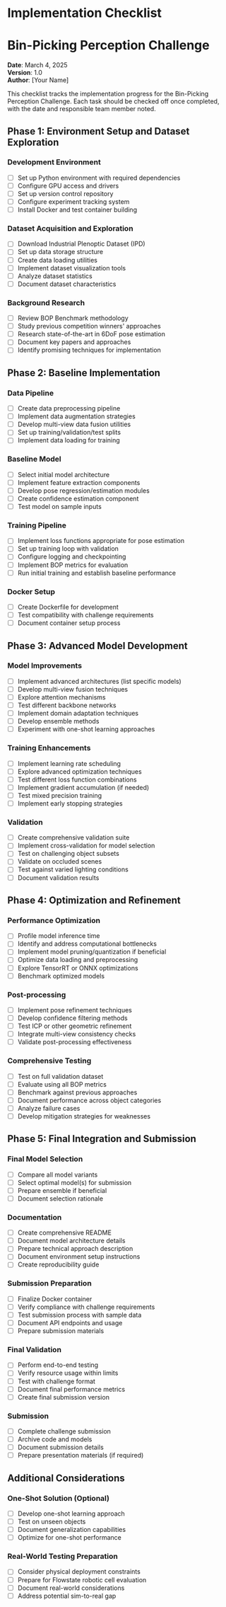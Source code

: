 # Implementation Checklist
# Bin-Picking Perception Challenge

**Date**: March 4, 2025  
**Version**: 1.0  
**Author**: [Your Name]

This checklist tracks the implementation progress for the Bin-Picking Perception Challenge. Each task should be checked off once completed, with the date and responsible team member noted.

## Phase 1: Environment Setup and Dataset Exploration

### Development Environment
- [ ] Set up Python environment with required dependencies
- [ ] Configure GPU access and drivers
- [ ] Set up version control repository
- [ ] Configure experiment tracking system
- [ ] Install Docker and test container building

### Dataset Acquisition and Exploration
- [ ] Download Industrial Plenoptic Dataset (IPD)
- [ ] Set up data storage structure
- [ ] Create data loading utilities
- [ ] Implement dataset visualization tools
- [ ] Analyze dataset statistics
- [ ] Document dataset characteristics

### Background Research
- [ ] Review BOP Benchmark methodology
- [ ] Study previous competition winners' approaches
- [ ] Research state-of-the-art in 6DoF pose estimation
- [ ] Document key papers and approaches
- [ ] Identify promising techniques for implementation

## Phase 2: Baseline Implementation

### Data Pipeline
- [ ] Create data preprocessing pipeline
- [ ] Implement data augmentation strategies
- [ ] Develop multi-view data fusion utilities
- [ ] Set up training/validation/test splits
- [ ] Implement data loading for training

### Baseline Model
- [ ] Select initial model architecture
- [ ] Implement feature extraction components
- [ ] Develop pose regression/estimation modules
- [ ] Create confidence estimation component
- [ ] Test model on sample inputs

### Training Pipeline
- [ ] Implement loss functions appropriate for pose estimation
- [ ] Set up training loop with validation
- [ ] Configure logging and checkpointing
- [ ] Implement BOP metrics for evaluation
- [ ] Run initial training and establish baseline performance

### Docker Setup
- [ ] Create Dockerfile for development
- [ ] Test compatibility with challenge requirements
- [ ] Document container setup process

## Phase 3: Advanced Model Development

### Model Improvements
- [ ] Implement advanced architectures (list specific models)
- [ ] Develop multi-view fusion techniques
- [ ] Explore attention mechanisms
- [ ] Test different backbone networks
- [ ] Implement domain adaptation techniques
- [ ] Develop ensemble methods
- [ ] Experiment with one-shot learning approaches

### Training Enhancements
- [ ] Implement learning rate scheduling
- [ ] Explore advanced optimization techniques
- [ ] Test different loss function combinations
- [ ] Implement gradient accumulation (if needed)
- [ ] Test mixed precision training
- [ ] Implement early stopping strategies

### Validation
- [ ] Create comprehensive validation suite
- [ ] Implement cross-validation for model selection
- [ ] Test on challenging object subsets
- [ ] Validate on occluded scenes
- [ ] Test against varied lighting conditions
- [ ] Document validation results

## Phase 4: Optimization and Refinement

### Performance Optimization
- [ ] Profile model inference time
- [ ] Identify and address computational bottlenecks
- [ ] Implement model pruning/quantization if beneficial
- [ ] Optimize data loading and preprocessing
- [ ] Explore TensorRT or ONNX optimizations
- [ ] Benchmark optimized models

### Post-processing
- [ ] Implement pose refinement techniques
- [ ] Develop confidence filtering methods
- [ ] Test ICP or other geometric refinement
- [ ] Integrate multi-view consistency checks
- [ ] Validate post-processing effectiveness

### Comprehensive Testing
- [ ] Test on full validation dataset
- [ ] Evaluate using all BOP metrics
- [ ] Benchmark against previous approaches
- [ ] Document performance across object categories
- [ ] Analyze failure cases
- [ ] Develop mitigation strategies for weaknesses

## Phase 5: Final Integration and Submission

### Final Model Selection
- [ ] Compare all model variants
- [ ] Select optimal model(s) for submission
- [ ] Prepare ensemble if beneficial
- [ ] Document selection rationale

### Documentation
- [ ] Create comprehensive README
- [ ] Document model architecture details
- [ ] Prepare technical approach description
- [ ] Document environment setup instructions
- [ ] Create reproducibility guide

### Submission Preparation
- [ ] Finalize Docker container
- [ ] Verify compliance with challenge requirements
- [ ] Test submission process with sample data
- [ ] Document API endpoints and usage
- [ ] Prepare submission materials

### Final Validation
- [ ] Perform end-to-end testing
- [ ] Verify resource usage within limits
- [ ] Test with challenge format
- [ ] Document final performance metrics
- [ ] Create final submission version

### Submission
- [ ] Complete challenge submission
- [ ] Archive code and models
- [ ] Document submission details
- [ ] Prepare presentation materials (if required)

## Additional Considerations

### One-Shot Solution (Optional)
- [ ] Develop one-shot learning approach
- [ ] Test on unseen objects
- [ ] Document generalization capabilities
- [ ] Optimize for one-shot performance

### Real-World Testing Preparation
- [ ] Consider physical deployment constraints
- [ ] Prepare for Flowstate robotic cell evaluation
- [ ] Document real-world considerations
- [ ] Address potential sim-to-real gap 